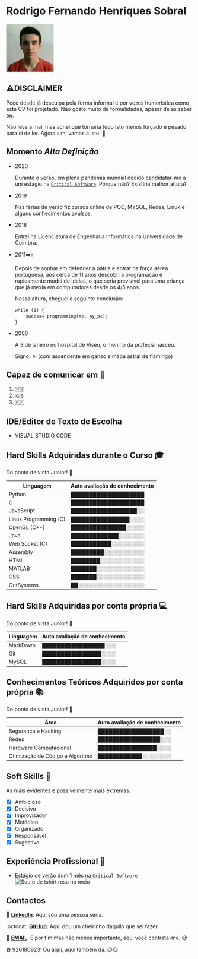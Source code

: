 # Rodrigo Fernando Henriques Sobral

![Foto 2018](Rodrigo.jpg)

## :warning:__DISCLAIMER__ 

Peço desde já desculpa pela forma informal e por vezes humorística como este CV foi projetado. Não gosto muito de formalidades, apesar de as saber ter.

Não leve a mal, mas achei que tornaria tudo isto menos forçado e pesado para si de ler. Agora sim, vamos a isto! :muscle:


## Momento *Alta Definição* 

* 	2020

	Durante o verão, em plena pandemia mundial decido candidatar-me a um estágio na [`Critical Software`](https://www.criticalsoftware.com/pt). Porque não? Existiria melhor altura? 
	
* 	2019	
	
	Nas férias de verão fiz cursos online de POO, MYSQL, Redes, Linux e alguns conhecimentos avulsos.

* 	2018

	Entrei na Licenciatura de Engenharia Informática na Universidade de Coimbra.
	
* 	2011:arrow_right::skull:

	Depois de sonhar em defender a pátria e entrar na força aérea portuguesa, aos cerca de 11 anos descobri a programação e rapidamente mudei de ideias, o que seria previsível para uma criança que já mexia em computadores desde os 4/5 anos.

	Nessa altura, cheguei à seguinte conclusão:

		while (1) {
			sucess= programming(me, my_pc);
		}
	

*	2000

	A 3 de janeiro no hospital de Viseu, o menino da profecia nasceu.

	Signo: :capricorn: (com ascendente em ganso e mapa astral de flamingo)
	
	
## Capaz de comunicar em :speech_balloon:
1) 🇵🇹	
2) 🇬🇧
3) 🇪🇸

## IDE/Editor de Texto de Escolha

* VISUAL STUDIO CODE	

## Hard Skills Adquiridas durante o Curso :mortar_board:

Do ponto de vista Junior! :baby:

Linguagem | Auto avaliação de conhecimento
--- | ---
Python | 				████████████████████
C | 					████████████████████
JavaScript |			██████████████████░░
Linux Programming (C) |	████████████████░░░░
OpenGL (C++) | 			███████████████░░░░░
Java |					█████████████░░░░░░░
Web Socket (C) | 		███████████░░░░░░░░░
Assembly | 				█████████░░░░░░░░░░░
HTML | 					████████░░░░░░░░░░░░
MATLAB |				███████░░░░░░░░░░░░░
CSS | 					███████░░░░░░░░░░░░░
OutSystems | 			██░░░░░░░░░░░░░░░░░░


## Hard Skills Adquiridas por conta própria :computer:

Do ponto de vista Junior! :baby:

Linguagem | Auto avaliação de conhecimento
--- | ---
MarkDown |	█████████████████░░░
Git | 		████████████████░░░░
MySQL | 	████████████████░░░░


## Conhecimentos Teóricos Adquiridos por conta própria :books:

Do ponto de vista Junior! :baby:

Área | Auto avaliação de conhecimento
--- | ---
Segurança e Hacking | 				██████████████████░░
Redes | 							█████████████████░░░
Hardware Computacional |			████████████████░░░░
Otimização de Código e Algoritmo |	████████████░░░░░░░░

## Soft Skills :thought_balloon:

As mais evidentes e possivelmente mais extremas:
- [x] Ambicioso
- [x] Decisivo
- [x] Improvisador
- [x] Metódico
- [x] Organizado
- [x] Responsável
- [x] Sugestivo

## Experiência Profissional :office:

- Estágio de verão dum 1 mês na [`Critical Software`](https://www.criticalsoftware.com/pt)
![Sou o de tshirt rosa no meio](https://media-exp1.licdn.com/dms/image/C4D22AQFnZ38uR7FRxw/feedshare-shrink_2048_1536/0/1594824034464?e=1614816000&v=beta&t=j15GyTiJ5izLMyb5VCKJ5xrdsmpavaFU66C9nLfmUW4)

## Contactos

:necktie: [**LinkedIn**](https://www.linkedin.com/in/rodrigo-sobral-378080151/): Aqui sou uma pessoa séria.

:octocat: [**GitHub**](https://github.com/RodrigoSobral2000): Aqui dou um cheirinho daquilo que sei fazer.

:email:	[**EMAIL**](mailto:rodrigosobral@sapo.pt): E por fim mas não menos importante, aqui você contrata-me. :wink:

:phone: 926180923: Ou aqui, aqui também dá. :wink::wink:
